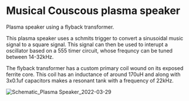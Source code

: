 # Musical Couscous plasma speaker
Plasma speaker using a flyback transformer.

This plasma speaker uses a schmits trigger to convert a sinusoidal music signal to a square signal. This signal can then be used to interupt a oscillator based on a 555 timer circuit, whose frequncy can be tuned between 14-32kHz.

The flyback transformer has a custom primary coil wound on its exposed ferrite core. This coil has an inductance of around 170uH and along with 3x0.1uf capacitors makes a resonant tank with a frequency of 22kHz.


![Schematic_Plasma Speaker_2022-03-29](https://imgur.com/a/mQzs9BN)
